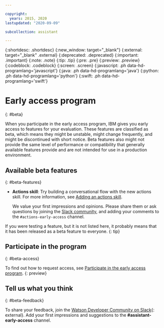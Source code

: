 ```yaml
---

copyright:
  years: 2015, 2020
lastupdated: "2020-09-09"

subcollection: assistant

---
```


{:shortdesc: .shortdesc}
{:new_window: target="_blank"}
{:external: target="_blank" .external}
{:deprecated: .deprecated}
{:important: .important}
{:note: .note}
{:tip: .tip}
{:pre: .pre}
{:preview: .preview}
{:codeblock: .codeblock}
{:screen: .screen}
{:javascript: .ph data-hd-programlang='javascript'}
{:java: .ph data-hd-programlang='java'}
{:python: .ph data-hd-programlang='python'}
{:swift: .ph data-hd-programlang='swift'}

# Early access program
{: #beta}

When you participate in the early access program, IBM gives you early access to features for your evaluation. These features are classified as beta, which means they might be unstable, might change frequently, and might be discontinued with short notice. Beta features also might not provide the same level of performance or compatibility that generally available features provide and are not intended for use in a production environment.

## Available beta features
{: #beta-features}

- **Actions skill**: Try building a conversational flow with the new actions skill. For more information, see [Adding an actions skill](/docs/assistant?topic=assistant-skill-actions-add). 

  We value your first impressions and opinions. Please share them or ask questions by joining the [Slack community](#beta-feedback), and adding your comments to the `#actions-early-access` channel.

If you were testing a feature, but it is not listed here, it probably means that it has been released as a beta feature to everyone.
{: tip}

## Participate in the program
{: #beta-access}

To find out how to request access, see [Participate in the early access program](/docs/assistant?topic=assistant-feedback#feedback-beta).
{: preview}

## Tell us what you think
{: #beta-feedback}

To share your feedback, join the [Watson Developer Community on Slack](http://wdc-slack-inviter.mybluemix.net/){: external}. Add your first impressions and suggestions to the **#assistant-early-access** channel.